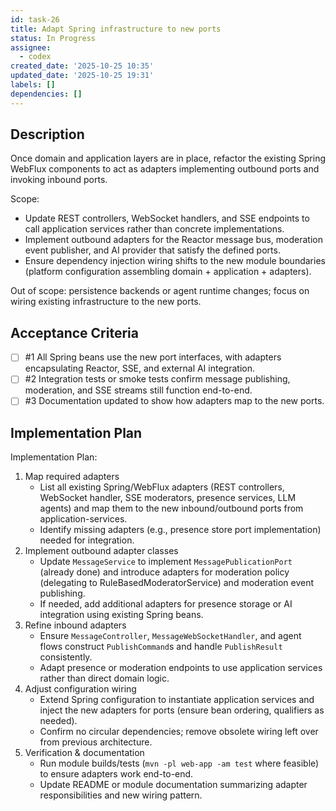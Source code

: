 ```yaml
---
id: task-26
title: Adapt Spring infrastructure to new ports
status: In Progress
assignee:
  - codex
created_date: '2025-10-25 10:35'
updated_date: '2025-10-25 19:31'
labels: []
dependencies: []
---
```


## Description

<!-- SECTION:DESCRIPTION:BEGIN -->
Once domain and application layers are in place, refactor the existing Spring WebFlux components to act as adapters implementing outbound ports and invoking inbound ports.

Scope:
- Update REST controllers, WebSocket handlers, and SSE endpoints to call application services rather than concrete implementations.
- Implement outbound adapters for the Reactor message bus, moderation event publisher, and AI provider that satisfy the defined ports.
- Ensure dependency injection wiring shifts to the new module boundaries (platform configuration assembling domain + application + adapters).

Out of scope: persistence backends or agent runtime changes; focus on wiring existing infrastructure to the new ports.
<!-- SECTION:DESCRIPTION:END -->

## Acceptance Criteria
<!-- AC:BEGIN -->
- [ ] #1 All Spring beans use the new port interfaces, with adapters encapsulating Reactor, SSE, and external AI integration.
- [ ] #2 Integration tests or smoke tests confirm message publishing, moderation, and SSE streams still function end-to-end.
- [ ] #3 Documentation updated to show how adapters map to the new ports.
<!-- AC:END -->

## Implementation Plan

<!-- SECTION:PLAN:BEGIN -->
Implementation Plan:
1. Map required adapters
   - List all existing Spring/WebFlux adapters (REST controllers, WebSocket handler, SSE moderators, presence services, LLM agents) and map them to the new inbound/outbound ports from application-services.
   - Identify missing adapters (e.g., presence store port implementation) needed for integration.
2. Implement outbound adapter classes
   - Update `MessageService` to implement `MessagePublicationPort` (already done) and introduce adapters for moderation policy (delegating to RuleBasedModeratorService) and moderation event publishing.
   - If needed, add additional adapters for presence storage or AI integration using existing Spring beans.
3. Refine inbound adapters
   - Ensure `MessageController`, `MessageWebSocketHandler`, and agent flows construct `PublishCommand`s and handle `PublishResult` consistently.
   - Adapt presence or moderation endpoints to use application services rather than direct domain logic.
4. Adjust configuration wiring
   - Extend Spring configuration to instantiate application services and inject the new adapters for ports (ensure bean ordering, qualifiers as needed).
   - Confirm no circular dependencies; remove obsolete wiring left over from previous architecture.
5. Verification & documentation
   - Run module builds/tests (`mvn -pl web-app -am test` where feasible) to ensure adapters work end-to-end.
   - Update README or module documentation summarizing adapter responsibilities and new wiring pattern.
<!-- SECTION:PLAN:END -->
